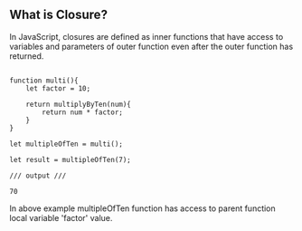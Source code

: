 ## What is Closure? 

In JavaScript, closures are defined as inner functions that have access to variables and parameters of outer function even after the outer function has returned.

```

function multi(){
    let factor = 10;

    return multiplyByTen(num){
        return num * factor;
    }
}

let multipleOfTen = multi();

let result = multipleOfTen(7);

/// output ///

70

```
In above example  multipleOfTen function has access to parent function local variable 'factor' value.
